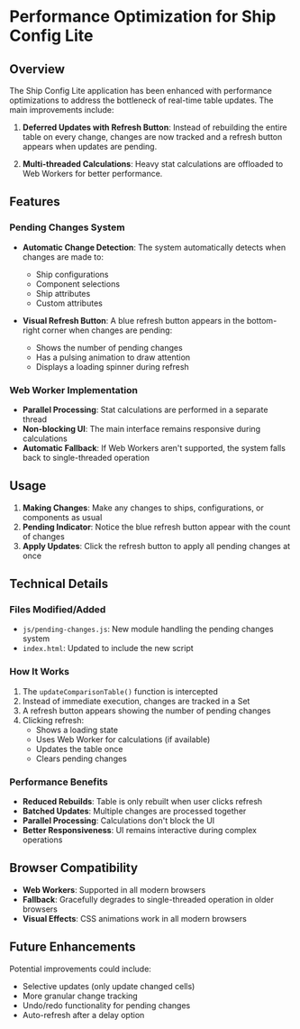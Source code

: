 # Performance Optimization for Ship Config Lite

## Overview

The Ship Config Lite application has been enhanced with performance optimizations to address the bottleneck of real-time table updates. The main improvements include:

1. **Deferred Updates with Refresh Button**: Instead of rebuilding the entire table on every change, changes are now tracked and a refresh button appears when updates are pending.

2. **Multi-threaded Calculations**: Heavy stat calculations are offloaded to Web Workers for better performance.

## Features

### Pending Changes System

- **Automatic Change Detection**: The system automatically detects when changes are made to:
  - Ship configurations
  - Component selections
  - Ship attributes
  - Custom attributes

- **Visual Refresh Button**: A blue refresh button appears in the bottom-right corner when changes are pending:
  - Shows the number of pending changes
  - Has a pulsing animation to draw attention
  - Displays a loading spinner during refresh

### Web Worker Implementation

- **Parallel Processing**: Stat calculations are performed in a separate thread
- **Non-blocking UI**: The main interface remains responsive during calculations
- **Automatic Fallback**: If Web Workers aren't supported, the system falls back to single-threaded operation

## Usage

1. **Making Changes**: Make any changes to ships, configurations, or components as usual
2. **Pending Indicator**: Notice the blue refresh button appear with the count of changes
3. **Apply Updates**: Click the refresh button to apply all pending changes at once

## Technical Details

### Files Modified/Added

- `js/pending-changes.js`: New module handling the pending changes system
- `index.html`: Updated to include the new script

### How It Works

1. The `updateComparisonTable()` function is intercepted
2. Instead of immediate execution, changes are tracked in a Set
3. A refresh button appears showing the number of pending changes
4. Clicking refresh:
   - Shows a loading state
   - Uses Web Worker for calculations (if available)
   - Updates the table once
   - Clears pending changes

### Performance Benefits

- **Reduced Rebuilds**: Table is only rebuilt when user clicks refresh
- **Batched Updates**: Multiple changes are processed together
- **Parallel Processing**: Calculations don't block the UI
- **Better Responsiveness**: UI remains interactive during complex operations

## Browser Compatibility

- **Web Workers**: Supported in all modern browsers
- **Fallback**: Gracefully degrades to single-threaded operation in older browsers
- **Visual Effects**: CSS animations work in all modern browsers

## Future Enhancements

Potential improvements could include:
- Selective updates (only update changed cells)
- More granular change tracking
- Undo/redo functionality for pending changes
- Auto-refresh after a delay option 